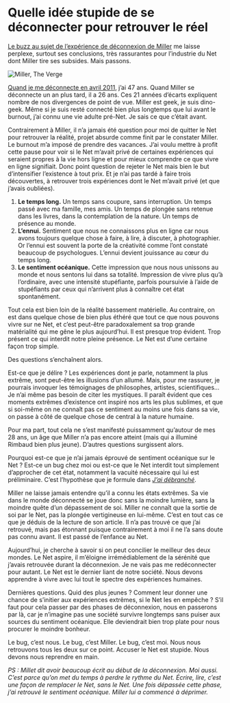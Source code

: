 # Quelle idée stupide de se déconnecter pour retrouver le réel

[Le buzz au sujet de l’expérience de déconnexion de Miller](http://www.theverge.com/2013/5/1/4279674/im-still-here-back-online-after-a-year-without-the-internet) me laisse perplexe, surtout ses conclusions, très rassurantes pour l’industrie du Net dont Miller tire ses subsides. Mais passons.<span id="more-32646"></span>

![Miller, The Verge](https://tcrouzet.com/images_tc/2013/05/paul_1020_21.jpg)

[Quand je me déconnecte en avril 2011](https://tcrouzet.com/jai-debranche/), j’ai 47 ans. Quand Miller se déconnecte un an plus tard, il a 26 ans. Ces 21 années d’écarts expliquent nombre de nos divergences de point de vue. Miller est geek, je suis dino-geek. Même si je suis resté connecté bien plus longtemps que lui avant le burnout, j’ai connu une vie adulte pré-Net. Je sais ce que c’était avant.

Contrairement à Miller, il n’a jamais été question pour moi de quitter le Net pour retrouver la réalité, projet absurde comme finit par le constater Miller. Le burnout m’a imposé de prendre des vacances. J’ai voulu mettre à profit cette pause pour voir si le Net m’avait privé de certaines expériences qui seraient propres à la vie hors ligne et pour mieux comprendre ce que vivre en ligne signifiait. Donc point question de rejeter le Net mais bien le but d’intensifier l’existence à tout prix. Et je n’ai pas tardé à faire trois découvertes, à retrouver trois expériences dont le Net m’avait privé (et que j’avais oubliées).

1. **Le temps long.** Un temps sans coupure, sans interruption. Un temps passé avec ma famille, mes amis. Un temps de plongée sans retenue dans les livres, dans la contemplation de la nature. Un temps de présence au monde.
2. **L’ennui.** Sentiment que nous ne connaissons plus en ligne car nous avons toujours quelque chose à faire, à lire, à discuter, à photographier. Or l’ennui est souvent la porte de la créativité comme l’ont constaté beaucoup de psychologues. L’ennui devient jouissance au cœur du temps long.
3. **Le sentiment océanique.** Cette impression que nous nous unissons au monde et nous sentons lui dans sa totalité. Impression de vivre plus qu’à l’ordinaire, avec une intensité stupéfiante, parfois poursuivie à l’aide de stupéfiants par ceux qui n’arrivent plus à connaître cet état spontanément.

Tout cela est bien loin de la réalité bassement matérielle. Au contraire, on est dans quelque chose de bien plus éthéré que tout ce que nous pouvons vivre sur ne Net, et c’est peut-être paradoxalement sa trop grande matérialité qui me gêne le plus aujourd’hui. Il est presque trop évident. Trop présent ce qui interdit notre pleine présence. Le Net est d’une certaine façon trop simple.

Des questions s’enchaînent alors.

Est-ce que je délire ? Les expériences dont je parle, notamment la plus extrême, sont peut-être les illusions d’un allumé. Mais, pour me rassurer, je pourrais invoquer les témoignages de philosophes, artistes, scientifiques… Je n’ai même pas besoin de citer les mystiques. Il paraît évident que ces moments extrêmes d’existence ont inspiré nos arts les plus sublimes, et que si soi-même on ne connaît pas ce sentiment au moins une fois dans sa vie, on passe à côté de quelque chose de central à la nature humaine.

Pour ma part, tout cela ne s’est manifesté puissamment qu’autour de mes 28 ans, un âge que Miller n’a pas encore atteint (mais qui a illuminé Rimbaud bien plus jeune). D’autres questions surgissent alors.

Pourquoi est-ce que je n’ai jamais éprouvé de sentiment océanique sur le Net ? Est-ce un bug chez moi ou est-ce que le Net interdit tout simplement d’approcher de cet état, notamment la vacuité nécessaire qui lui est préliminaire. C’est l’hypothèse que je formule dans [*J’ai débranché*](https://tcrouzet.com/jai-debranche/).

Miller ne laisse jamais entendre qu’il a connu les états extrêmes. Sa vie dans le monde déconnecté se joue donc sans la moindre lumière, sans la moindre quête d’un dépassement de soi. Miller ne connaît que la sortie de soi par le Net, pas la plongée vertigineuse en lui-même. C’est en tout cas ce que je déduis de la lecture de son article. Il n’a pas trouvé ce que j’ai retrouvé, mais pas étonnant puisque contrairement à moi il ne l’a sans doute pas connu avant. Il est passé de l’enfance au Net.

Aujourd’hui, je cherche à savoir si on peut concilier le meilleur des deux mondes. Le Net aspire, il m’éloigne irrémédiablement de la sérénité que j’avais retrouvée durant la déconnexion. Je ne vais pas me redéconnecter pour autant. Le Net est le dernier liant de notre société. Nous devons apprendre à vivre avec lui tout le spectre des expériences humaines.

Dernières questions. Quid des plus jeunes ? Comment leur donner une chance de s’initier aux expériences extrêmes, si le Net les en empêche ? S’il faut pour cela passer par des phases de déconnexion, nous en passerons par là, car je n’imagine pas une société survivre longtemps sans puiser aux sources du sentiment océanique. Elle deviendrait bien trop plate pour nous procurer le moindre bonheur.

Le bug, c’est nous. Le bug, c’est Miller. Le bug, c’est moi. Nous nous retrouvons tous les deux sur ce point. Accuser le Net est stupide. Nous devons nous reprendre en main.

*PS : Millet dit avoir beaucoup écrit au début de la déconnexion. Moi aussi. C’est parce qu’on met du temps à perdre le rythme du Net. Écrire, lire, c’est une façon de remplacer le Net, sans le Net. Une fois dépassée cette phase, j’ai retrouvé le sentiment océanique. Miller lui a commencé à déprimer.*